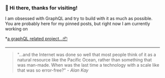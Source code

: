 ### 👋 Hi there, thanks for visiting!

I am obsessed with GraphQL and try to build with it as much as possible.
You are probably here for my pinned posts, but right now I am currently working on

*[a graphQL related project...📦](https://github.com/lastnameswayne/fullstackcrudapp)

___

>"...and the Internet was done so well that most people think of it as a natural resource like the Pacific Ocean, rather than something that was man-made. When was the last time a technology with a scale like that was so error-free?" - _Alan Kay_
